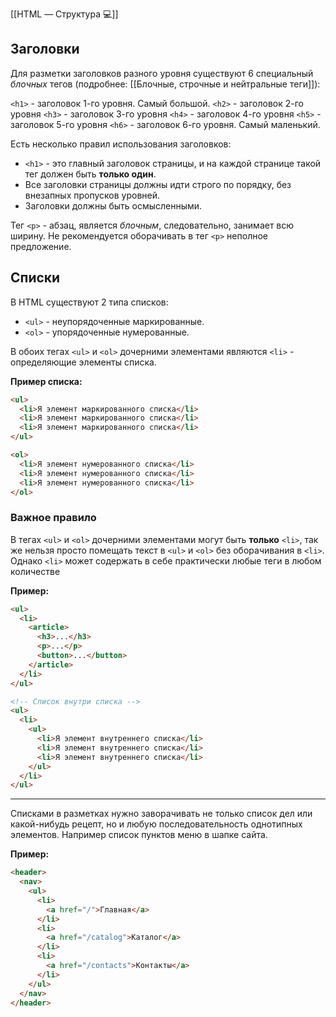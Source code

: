 [[HTML — Структура 💻]]

## Заголовки

Для разметки заголовков разного уровня существуют 6 специальный *блочных* тегов (подробнее: [[Блочные, строчные и нейтральные теги]]):

`<h1>` - заголовок 1-го уровня. Самый большой.
`<h2>` - заголовок 2-го уровня
`<h3>` - заголовок 3-го уровня
`<h4>` - заголовок 4-го уровня
`<h5>` - заголовок 5-го уровня
`<h6>` - заголовок 6-го уровня. Самый маленький.

Есть несколько правил использования заголовков:

- `<h1>` - это главный заголовок страницы, и на каждой странице такой тег должен быть **только один**.
- Все заголовки страницы должны идти строго по порядку, без внезапных пропусков уровней.
- Заголовки должны быть осмысленными.

Тег `<p>` - абзац, является *блочным*, следовательно, занимает всю ширину. Не рекомендуется оборачивать в тег `<p>` неполное предложение. 

## Списки 

В HTML существуют 2 типа списков:
- `<ul>` - неупорядоченные маркированные. 
- `<ol>` - упорядоченные нумерованные.

В обоих тегах `<ul>` и `<ol>` дочерними элементами являются `<li>` - определяющие элементы списка.

**Пример списка:**
```html
<ul>
  <li>Я элемент маркированного списка</li>
  <li>Я элемент маркированного списка</li>
  <li>Я элемент маркированного списка</li>
</ul>

<ol>
  <li>Я элемент нумерованного списка</li>
  <li>Я элемент нумерованного списка</li>
  <li>Я элемент нумерованного списка</li>
</ol>
```

### Важное правило

В тегах `<ul>` и `<ol>` дочерними элементами могут быть **только** `<li>`, так же нельзя просто помещать текст в `<ul>` и `<ol>` без оборачивания в `<li>`.
Однако `<li>` может содержать в себе практически любые теги в любом количестве

**Пример:**
```html
<ul>
  <li>
    <article>
      <h3>...</h3>
      <p>...</p>
      <button>...</button>
    </article>
  </li>
</ul>

<!-- Список внутри списка --> 
<ul>
  <li>
    <ul>
	  <li>Я элемент внутреннего списка</li>
	  <li>Я элемент внутреннего списка</li>
	  <li>Я элемент внутреннего списка</li>
	</ul>
  </li>
</ul>
```
---

Списками в разметках нужно заворачивать не только список дел или какой-нибудь рецепт, но и любую последовательность однотипных элементов. Например список пунктов меню в шапке сайта. 

**Пример:**
```html
<header>
  <nav> 
    <ul>
      <li>
        <a href="/">Главная</a>
	  </li>
	  <li>
        <a href="/catalog">Каталог</a>
	  </li>
	  <li>
        <a href="/contacts">Контакты</a>
	  </li>
	</ul>
  </nav>
</header>
```
